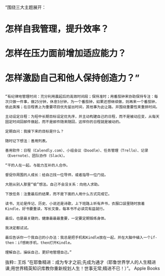 “围绕三大主题展开：

# 怎样自我管理，提升效率？

# 怎样在压力面前增加适应能力？

# 怎样激励自己和他人保持创造力？”
```

“有纪律地管理时间：充分利用晨起后的高效时间段；保持准时；用番茄钟来协助保持专注：每次只做一件事，做25分钟，休息5分钟，为一个番茄钟，如果还想继续做，则再来一个番茄钟，依此类推；在日程表上为重要项目优先留出时间，其他事为此让路，并围绕重要性来重排时间。

主动设定日程：为短中长期目标设定优先序，并主动构建自己的日程，而不是被动应变，从每天固定时间回邮件做起，而不是邮件随来随回，这样你的日程就是被动的。

定期自问：我接下来的目标是什么？

随时记下想法：善用列表。

善用软件：日程（Calendly.com）、小组会议（Doodle）、任务管理（Trello）、记录（Evernote）、团队协作（Slack）。

“干的人在一起。与能力互补的人合作。

督促你周围的人成长：给自己找一位导师，或者指导一位门徒。

大胆从别人那里“偷”想法。自己不会没关系：向他人求助。

下放任务：注重最后的结果，而不是下面的人用什么方式完成它。

读书，无论是传记、历史、小说还是诗歌，上下班路上听有声书，衣服口袋里随时放着Kindle，好书要重读，写长文章，每本书不必读完有益就行。

最后，也是最关键的，健康最最最重要，一定要定期锻练身体。

我决定都试试。

最后告诉你一个我自己的小办法：我总是把手机和Kindle放在一起，并在大脑中植入一个if-then：if想刷手机，then打开Kindle。

理解自己，操纵自己，更好地管理自己。”
```

抜粋:: 王烁  “在耶鲁精进：成为专才之前;先成为通才（耶鲁世界学人的人生精进课;用世界精英知识库教你重新规划人生！世事无常;精进不已！）”。 Apple Books  
